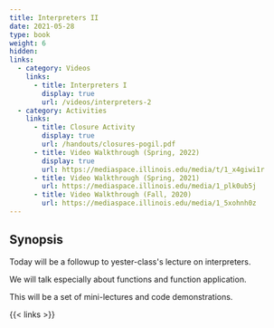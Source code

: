 ```yaml
---
title: Interpreters II
date: 2021-05-28
type: book
weight: 6
hidden:
links:
  - category: Videos
    links:
      - title: Interpreters I
        display: true
        url: /videos/interpreters-2
  - category: Activities
    links:
      - title: Closure Activity
        display: true
        url: /handouts/closures-pogil.pdf
      - title: Video Walkthrough (Spring, 2022)
        display: true
        url: https://mediaspace.illinois.edu/media/t/1_x4giwi1r
      - title: Video Walkthrough (Spring, 2021)
        url: https://mediaspace.illinois.edu/media/1_plk0ub5j
      - title: Video Walkthrough (Fall, 2020)
        url: https://mediaspace.illinois.edu/media/1_5xohnh0z
---
```


## Synopsis

Today will be a followup to yester-class's lecture on interpreters.

We will talk especially about functions and function application.

This will be a set of mini-lectures and code demonstrations.

{{< links >}}
